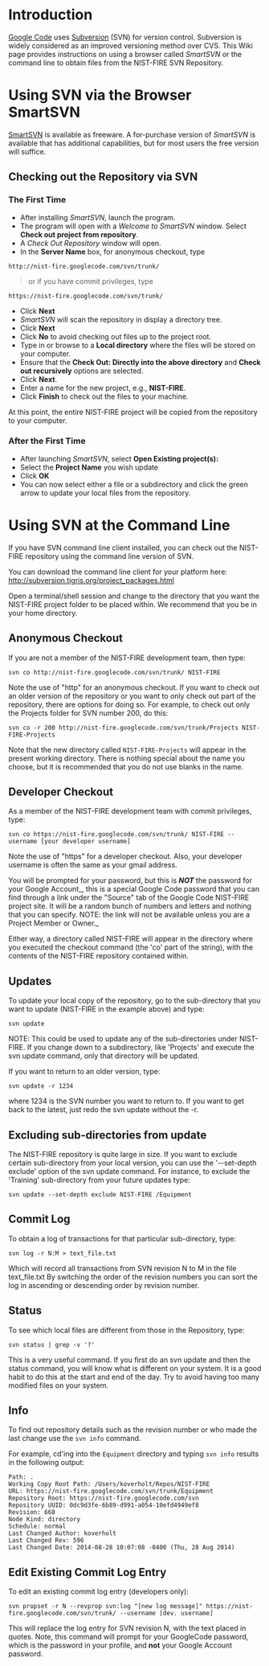 # Introduction #

[Google Code](http://code.google.com) uses [Subversion](http://subversion.tigris.org) (SVN) for version control.  Subversion is widely considered as an improved versioning method over CVS.  This Wiki page provides instructions on using a browser called _SmartSVN_ or the command line to obtain files from the NIST-FIRE SVN Repository.

# Using SVN via the Browser SmartSVN #

[SmartSVN](http://smartsvn.com) is available as freeware.  A for-purchase version of _SmartSVN_ is available that has additional capabilities, but for most users the free version will suffice.

## Checking out the Repository via SVN ##

### The First Time ###

  * After installing _SmartSVN_, launch the program.
  * The program will open with a _Welcome to SmartSVN_ window.  Select **Check out project from repository**.
  * A _Check Out Repository_ window will open.
  * In the **Server Name** box, for anonymous checkout, type

```
http://nist-fire.googlecode.com/svn/trunk/
```

> or if you have commit privileges, type

```
https://nist-fire.googlecode.com/svn/trunk/
```

  * Click **Next**
  * _SmartSVN_ will scan the repository in display a directory tree.
  * Click **Next**
  * Click **No** to avoid checking out files up to the project root.
  * Type in or browse to a **Local directory** where the files will be stored on your computer.
  * Ensure that the **Check Out: Directly into the above directory** and **Check out recursively** options are selected.
  * Click **Next**.
  * Enter a name for the new project, e.g., **NIST-FIRE**.
  * Click **Finish** to check out the files to your machine.

At this point, the entire NIST-FIRE project will be copied from the repository to your computer.

### After the First Time ###

  * After launching _SmartSVN_, select **Open Existing project(s):**
  * Select the **Project Name** you wish update
  * Click **OK**
  * You can now select either a file or a subdirectory and click the green arrow to update your local files from the repository.


# Using SVN at the Command Line #

If you have SVN command line client installed, you can check out the NIST-FIRE repository using the command line version of SVN.

You can download the command line client for your platform here:
http://subversion.tigris.org/project_packages.html

Open a terminal/shell session and change to the directory that you want the NIST-FIRE project folder to be placed within. We recommend that you be in your home directory.

## Anonymous Checkout ##

If you are not a member of the NIST-FIRE development team, then type:

```
svn co http://nist-fire.googlecode.com/svn/trunk/ NIST-FIRE
```

Note the use of "http" for an anonymous checkout. If you want to check out an older version of the repository or you want to only check out part of the repository, there are options for doing so. For example, to check out only the Projects folder for SVN number 200, do this:

```
svn co -r 200 http://nist-fire.googlecode.com/svn/trunk/Projects NIST-FIRE-Projects
```

Note that the new directory called `NIST-FIRE-Projects` will appear in the present working directory. There is nothing special about the name you choose, but it is recommended that you do not use blanks in the name.

## Developer Checkout ##

As a member of the NIST-FIRE development team with commit privileges, type:

```
svn co https://nist-fire.googlecode.com/svn/trunk/ NIST-FIRE --username [your developer username]
```

Note the use of "https" for a developer checkout. Also, your developer username is often the same as your gmail address.

You will be prompted for your password, but this is _**NOT**_ the password for your Google Account_, this is a special Google Code password that you can find through a link under the "Source" tab of the Google Code NIST-FIRE project site.  It will be a random bunch of numbers and letters and nothing that you can specify. NOTE: the link will not be available unless you are a Project Member or Owner._

Either way, a directory called NIST-FIRE will appear in the directory where you executed the checkout command (the 'co' part of the string), with the contents of the NIST-FIRE repository contained within.

## Updates ##

To update your local copy of the repository, go to the sub-directory that you want to update (NIST-FIRE in the example above) and type:

```
svn update
```

NOTE: This could be used to update any of the sub-directories under NIST-FIRE.  If you change down to a subdirectory, like 'Projects' and execute the svn update command, only that directory will be updated.

If you want to return to an older version, type:

```
svn update -r 1234
```

where 1234 is the SVN number you want to return to. If you want to get back to the latest, just redo the svn update without the -r.

## Excluding sub-directories from update ##

The NIST-FIRE repository is quite large in size. If you want to exclude certain sub-directory from your local version, you can use the '--set-depth exclude' option of the svn update command. For instance, to exclude the 'Training' sub-directory from your future updates type:

```
svn update --set-depth exclude NIST-FIRE /Equipment
```

## Commit Log ##

To obtain a log of transactions for that particular sub-directory, type:

```
svn log -r N:M > text_file.txt
```

Which will record all transactions from SVN revision N to M in the file text\_file.txt
By switching the order of the revision numbers you can sort the log in ascending or descending order by revision number.

## Status ##

To see which local files are different from those in the Repository, type:

```
svn status | grep -v '?'
```

This is a very useful command. If you first do an svn update and then the status command, you will know what is different on your system. It is a good habit to do this at the start and end of the day. Try to avoid having too many modified files on your system.

## Info ##

To find out repository details such as the revision number or who made the last change
use the `svn info` command.

For example, cd'ing into the `Equipment` directory and typing `svn info` results in the following output:

```
Path: .
Working Copy Root Path: /Users/koverholt/Repos/NIST-FIRE
URL: https://nist-fire.googlecode.com/svn/trunk/Equipment
Repository Root: https://nist-fire.googlecode.com/svn
Repository UUID: 0dc9d3fe-6b89-d991-a054-10efd4949ef8
Revision: 668
Node Kind: directory
Schedule: normal
Last Changed Author: koverholt
Last Changed Rev: 596
Last Changed Date: 2014-08-28 10:07:08 -0400 (Thu, 28 Aug 2014)
```


## Edit Existing Commit Log Entry ##

To edit an existing commit log entry (developers only):

```
svn propset -r N --revprop svn:log "[new log message]" https://nist-fire.googlecode.com/svn/trunk/ --username [dev. username]
```

This will replace the log entry for SVN revision N, with the text placed in quotes.  Note, this command will prompt for your GoogleCode password, which is the password in your profile, and **not** your Google Account password.
